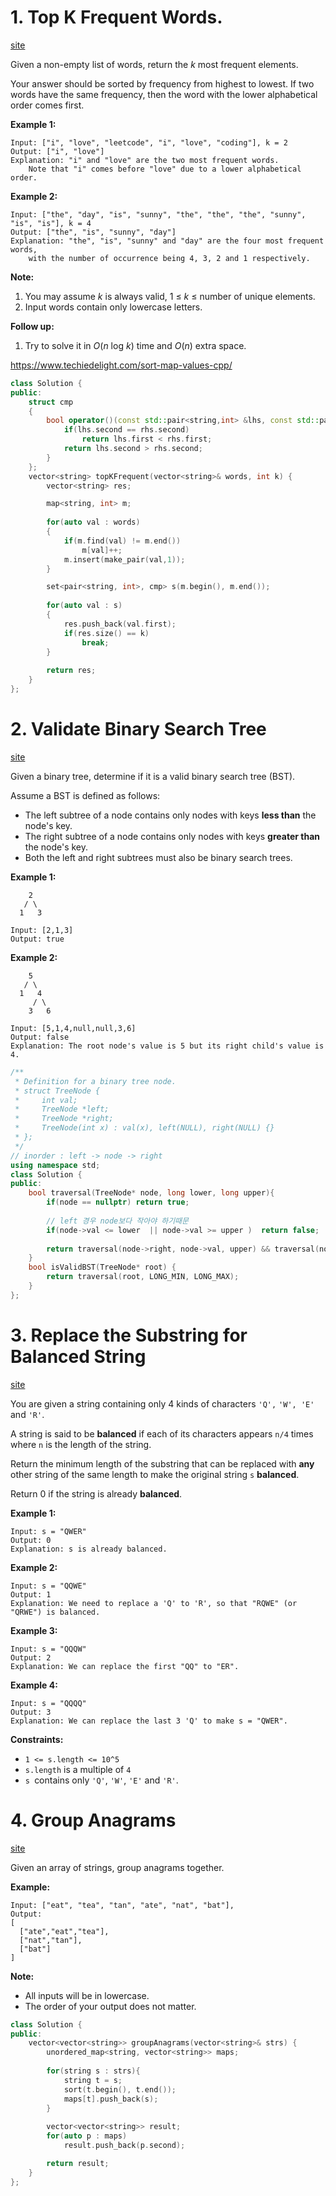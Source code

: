 # 1. Top K Frequent Words.

[site](https://leetcode.com/problems/top-k-frequent-words/)

Given a non-empty list of words, return the *k* most frequent elements.

Your answer should be sorted by frequency from highest to lowest. If two words have the same frequency, then the word with the lower alphabetical order comes first.

**Example 1:**

```
Input: ["i", "love", "leetcode", "i", "love", "coding"], k = 2
Output: ["i", "love"]
Explanation: "i" and "love" are the two most frequent words.
    Note that "i" comes before "love" due to a lower alphabetical order.
```



**Example 2:**

```
Input: ["the", "day", "is", "sunny", "the", "the", "the", "sunny", "is", "is"], k = 4
Output: ["the", "is", "sunny", "day"]
Explanation: "the", "is", "sunny" and "day" are the four most frequent words,
    with the number of occurrence being 4, 3, 2 and 1 respectively.
```



**Note:**

1. You may assume *k* is always valid, 1 ≤ *k* ≤ number of unique elements.
2. Input words contain only lowercase letters.



**Follow up:**

1. Try to solve it in *O*(*n* log *k*) time and *O*(*n*) extra space.

https://www.techiedelight.com/sort-map-values-cpp/



```c++
class Solution {
public:
    struct cmp
    {
        bool operator()(const std::pair<string,int> &lhs, const std::pair<string,int> &rhs) const{
            if(lhs.second == rhs.second)
                return lhs.first < rhs.first;
            return lhs.second > rhs.second;
        }
    };
    vector<string> topKFrequent(vector<string>& words, int k) {
        vector<string> res;

        map<string, int> m;
        
        for(auto val : words)
        {
            if(m.find(val) != m.end())
                m[val]++;
            m.insert(make_pair(val,1));
        }

        set<pair<string, int>, cmp> s(m.begin(), m.end());
        
        for(auto val : s)
        {
            res.push_back(val.first);
            if(res.size() == k)
                break;
        }
        
        return res;
    }
};
```



# 2. Validate Binary Search Tree

[site](https://leetcode.com/problems/validate-binary-search-tree/)

Given a binary tree, determine if it is a valid binary search tree (BST).

Assume a BST is defined as follows:

- The left subtree of a node contains only nodes with keys **less than** the node's key.
- The right subtree of a node contains only nodes with keys **greater than** the node's key.
- Both the left and right subtrees must also be binary search trees.

 

**Example 1:**

```
    2
   / \
  1   3

Input: [2,1,3]
Output: true
```

**Example 2:**

```
    5
   / \
  1   4
     / \
    3   6

Input: [5,1,4,null,null,3,6]
Output: false
Explanation: The root node's value is 5 but its right child's value is 4.
```

```c++
/**
 * Definition for a binary tree node.
 * struct TreeNode {
 *     int val;
 *     TreeNode *left;
 *     TreeNode *right;
 *     TreeNode(int x) : val(x), left(NULL), right(NULL) {}
 * };
 */
// inorder : left -> node -> right
using namespace std;
class Solution {
public:
    bool traversal(TreeNode* node, long lower, long upper){
        if(node == nullptr) return true;
        
        // left 경우 node보다 작아야 하기때문
        if(node->val <= lower  || node->val >= upper )  return false;
        
        return traversal(node->right, node->val, upper) && traversal(node->left, lower, node->val);
    }
    bool isValidBST(TreeNode* root) {
        return traversal(root, LONG_MIN, LONG_MAX);
    }
};
```



# 3. Replace the Substring for Balanced String

[site](https://leetcode.com/problems/replace-the-substring-for-balanced-string/)

You are given a string containing only 4 kinds of characters `'Q',` `'W', 'E'` and `'R'`.

A string is said to be **balanced** if each of its characters appears `n/4` times where `n` is the length of the string.

Return the minimum length of the substring that can be replaced with **any** other string of the same length to make the original string `s` **balanced**.

Return 0 if the string is already **balanced**.

 

**Example 1:**

```
Input: s = "QWER"
Output: 0
Explanation: s is already balanced.
```

**Example 2:**

```
Input: s = "QQWE"
Output: 1
Explanation: We need to replace a 'Q' to 'R', so that "RQWE" (or "QRWE") is balanced.
```

**Example 3:**

```
Input: s = "QQQW"
Output: 2
Explanation: We can replace the first "QQ" to "ER". 
```

**Example 4:**

```
Input: s = "QQQQ"
Output: 3
Explanation: We can replace the last 3 'Q' to make s = "QWER".
```

 

**Constraints:**

- `1 <= s.length <= 10^5`
- `s.length` is a multiple of `4`
- `s `contains only `'Q'`, `'W'`, `'E'` and `'R'`. 





# 4. Group Anagrams

[site](https://leetcode.com/problems/group-anagrams/)

Given an array of strings, group anagrams together.

**Example:**

```
Input: ["eat", "tea", "tan", "ate", "nat", "bat"],
Output:
[
  ["ate","eat","tea"],
  ["nat","tan"],
  ["bat"]
]
```

**Note:**

- All inputs will be in lowercase.
- The order of your output does not matter.

```c++
class Solution {
public:
    vector<vector<string>> groupAnagrams(vector<string>& strs) {
        unordered_map<string, vector<string>> maps;
        
        for(string s : strs){
            string t = s;
            sort(t.begin(), t.end());
            maps[t].push_back(s);
        }
        
        vector<vector<string>> result;
        for(auto p : maps)
            result.push_back(p.second);

        return result;
    }
};
```

